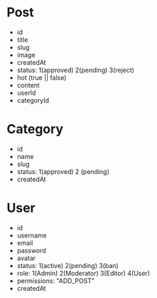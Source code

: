 # Post

- id
- title
- slug
- image
- createdAt
- status: 1(approved) 2(pending) 3(reject)
- hot (true || false)
- content
- userId
- categoryId

# Category

- id
- name
- slug
- status: 1(approved) 2 (pending)
- createdAt

# User

- id
- username
- email
- password
- avatar
- status: 1(active) 2(pending) 3(ban)
- role: 1(Admin) 2(Moderator) 3(Editor) 4(User)
- permissions: "ADD_POST"
- createdAt

